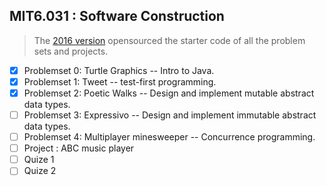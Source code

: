 ## MIT6.031 : Software Construction

> The [2016 version](https://ocw.mit.edu/ans7870/6/6.005/s16/index.html) opensourced the starter code of all the problem sets and projects.

- [x] Problemset 0: Turtle Graphics -- Intro to Java.
- [X] Problemset 1: Tweet -- test-first programming.
- [X] Problemset 2: Poetic Walks -- Design and implement mutable abstract data types.
- [ ] Problemset 3: Expressivo -- Design and implement immutable abstract data types.
- [ ] Problemset 4: Multiplayer minesweeper -- Concurrence programming.
- [ ] Project : ABC music player
- [ ] Quize 1
- [ ] Quize 2